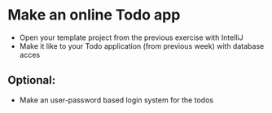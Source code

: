 # Make an online Todo app
- Open your template project from the previous exercise with IntelliJ
- Make it like to your Todo application (from previous week) with database acces

## Optional:
- Make an user-password based login system for the todos